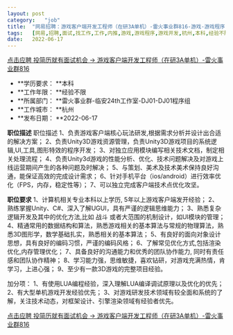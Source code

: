 ```yaml
---
layout:	post
category:	"job"
title:	"网易招聘：游戏客户端开发工程师（在研3A单机）-雷火事业群816-游戏-游戏程序-游戏开发-杭州本科经验不限"
tags:	[网易,招聘,面试,找工作,工作,内推,游戏,游戏程序,游戏开发,杭州,本科,经验不限]
date:	2022-06-17
---
```


[点击应聘 投简历就有面试机会 -> 游戏客户端开发工程师（在研3A单机）-雷火事业群816](http://mobile.bole.netease.com/bole/boleDetail?id=37757&employeeId=346f03c3cda5f04c&key=all)



- **学历要求： **本科
- **工作年限： **经验不限
- **所属部门： **雷火事业群-临安24th工作室-DJ01-DJ01程序组
- **工作城市： **杭州
- **发布日期： **2022-06-17



**职位描述**
职位描述
1、负责游戏客户端核心玩法研发,根据需求分析并设计出合适的解决方案；
2、负责Unity3D游戏资源管理，负责Unity3D游戏项目的系统逻辑,UI,工具,图形特效的程序开发；
3、对独立应用模块编写相关技术文档，制定相关处理流程；
4、负责Unity3d游戏的性能分析、优化、技术问题解决及对游戏上线运营期间产生的各种问题及时解决；
5、与策划、美术及技术美术保持良好沟通，能保证高效的完成设计需求；
6、针对手机平台（ios/android）进行效率优化（FPS，内存，稳定性等）；
7、可以独立完成客户端技术点优化攻坚。



**职位要求**
1、计算机相关专业本科以上学历, 5年以上游戏客户端发开经验；
2、 熟练掌握Unity、C#、深入了解UGUI，具有严谨的逻辑思维能力；
3、熟悉复杂逻辑开发及其中的优化方法,比如 战斗 或者大范围的机制设计，如UI模块的管理；
4、精通常用的数据结构和算法，熟悉游戏相关的基本算法与常规的物理算法，熟悉3D图形学，数学基础扎实，熟悉相关的基本算法；
5、有良好的面向对象设计思想，具有良好的编码习惯，严谨的编码风格；
6、了解常见优化方式,包括渲染优化,内存管理优化；
7、具备良好的沟通能力和优秀的团队协作能力, 同时有责任感和团队协作精神；
8、学习能力强，思维敏捷，喜欢钻研，对游戏充满热情，肯学习，上进心强；
9、至少有一款3D游戏的完整项目经验。

加分项：
1、有使用LUA编程经验，深入理解LUA编译调试原理以及优化的优先；
2、有大型单机游戏开发经验优先；
3、对游戏研发技术领域有较全面和系统的了解，关注技术动态，对框架设计、引擎渲染领域有经验者优先。



[点击应聘 投简历就有面试机会 -> 游戏客户端开发工程师（在研3A单机）-雷火事业群816](http://mobile.bole.netease.com/bole/boleDetail?id=37757&employeeId=346f03c3cda5f04c&key=all)